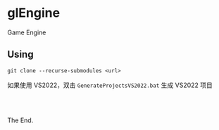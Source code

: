 # glEngine
Game Engine

## Using

```txt
git clone --recurse-submodules <url>
```

如果使用 VS2022，双击 `GenerateProjectsVS2022.bat` 生成 VS2022 项目

<br><br>

The End.